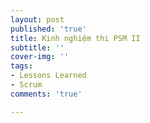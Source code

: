 ```yaml
---
layout: post
published: 'true'
title: Kinh nghiệm thi PSM II
subtitle: ''
cover-img: ''
tags:
- Lessons Learned
- Scrum
comments: 'true'

---
```

